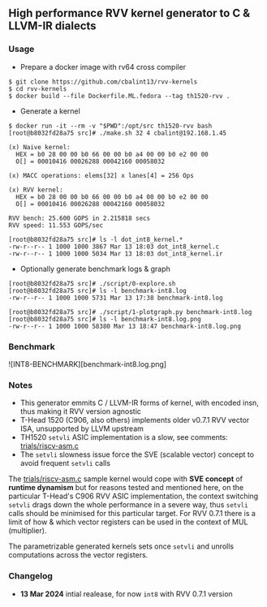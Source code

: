 
## High performance RVV kernel generator to C & LLVM-IR dialects


### Usage

* Prepare a docker image with rv64 cross compiler
```
$ git clone https://github.com/cbalint13/rvv-kernels
$ cd rvv-kernels
$ docker build --file Dockerfile.ML.fedora --tag th1520-rvv .
```

* Generate a kernel
```
$ docker run -it --rm -v "$PWD":/opt/src th1520-rvv bash
[root@b8032fd28a75 src]# ./make.sh 32 4 cbalint@192.168.1.45

(x) Naive kernel:
  HEX = b0 28 00 00 b0 66 00 00 b0 a4 00 00 b0 e2 00 00
  O[] = 00010416 00026288 00042160 00058032

(x) MACC operations: elems[32] x lanes[4] = 256 Ops

(x) RVV kernel:
  HEX = b0 28 00 00 b0 66 00 00 b0 a4 00 00 b0 e2 00 00
  O[] = 00010416 00026288 00042160 00058032

RVV bench: 25.600 GOPS in 2.215818 secs
RVV speed: 11.553 GOPS/sec

[root@b8032fd28a75 src]# ls -l dot_int8_kernel.*
-rw-r--r-- 1 1000 1000 3867 Mar 13 18:03 dot_int8_kernel.c
-rw-r--r-- 1 1000 1000 5034 Mar 13 18:03 dot_int8_kernel.ir

```

* Optionally generate benchmark logs & graph
```
[root@b8032fd28a75 src]# ./script/0-explore.sh
[root@b8032fd28a75 src]# ls -l benchmark-int8.log
-rw-r--r-- 1 1000 1000 5731 Mar 13 17:38 benchmark-int8.log

[root@b8032fd28a75 src]# ./script/1-plotgraph.py benchmark-int8.log
[root@b8032fd28a75 src]# ls -l benchmark-int8.log.png 
-rw-r--r-- 1 1000 1000 58380 Mar 13 18:47 benchmark-int8.log.png
```

### Benchmark

![INT8-BENCHMARK][benchmark-int8.log.png]


### Notes

  * This generator emmits C / LLVM-IR forms of kernel, with encoded insn, thus making it RVV version agnostic
  * T-Head 1520 (C906, also others) implements older v0.7.1 RVV vector ISA, unsupported by LLVM upstream
  * TH1520 ```setvli``` ASIC implementation is a slow, see comments: [trials/riscv-asm.c](trials/riscv-asm.c)
  * The ```setvli``` slowness issue force the SVE (scalable vector) concept to avoid frequent ```setvli``` calls

  The [trials/riscv-asm.c](trials/riscv-asm.c) sample kernel would cope with **SVE concept** of **runtime dynamism**
but for reasons tested and mentioned here, on the particular T-Head's C906 RVV ASIC implementation, the context
switching ```setvli``` drags down the whole performance in a severe way, thus ```setvli``` calls should be minimised
for this particular target.
  For RVV 0.7.1 there is a limit of how & which vector registers can be used in the context of MUL (multiplier).

  The parametrizable generated kernels sets once ```setvli``` and unrolls computations across the vector registers.

### Changelog

  * **13 Mar 2024** intial realease, for now ```int8``` with RVV 0.7.1 version
